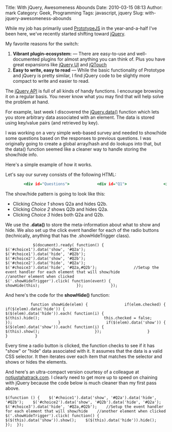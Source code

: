Title: With jQuery, Awesomeness Abounds
Date: 2010-03-15 08:13
Author: mark
Category: Geek, Programming
Tags: javascript, jquery
Slug: with-jquery-awesomeness-abounds

While my job has primarily used [PrototypeJS][] in the year-and-a-half
I've been here, we've recently started shifting toward [jQuery][].

My favorite reasons for the switch:

1.  **Vibrant plugin-ecosystem:** — There are easy-to-use and
    well-documented plugins for almost anything you can think of. Plus
    you have great expansions like [jQuery UI][] and [jQTouch][]
2.  **Easy to write, easy to read** — While the basic functionality of
    Prototype and jQuery is pretty similar, I find jQuery code to be
    slightly more compact to write and easier to read.



The [jQuery API][] is full of all kinds of handy functions. I encourage
browsing it on a regular basis. You never know what you may find that
will help solve the problem at hand.

For example, last week I discovered the [jQuery.data()][] function which
lets you store arbitrary data associated with an element. The data is
stored using key/value pairs (and retrieved by key).

I was working on a very simple web-based survey and needed to show/hide
some questions based on the responses to previous questions. I was
originally going to create a global array/hash and do lookups into that,
but the data() function seemed like a cleaner way to handle storing the
show/hide info.

Here's a simple example of how it works.

Let's say our survey consists of the following HTML:


~~~~ {.html name="code"}
        <div id="Questions">            <div id="Q1">                <input type="radio" name="choice" id="choice1" class="showHideTrigger" value="1">gt; Choice 1<br />                <input type="radio" name="choice" id="choice2" class="showHideTrigger" value="2">gt; Choice 2<br />                <input type="radio" name="choice" id="choice3" class="showHideTrigger" value="3">gt; Choice 3<br />            </div>gt; <!-- /Q1 -->            <div id="Q2a" style="display:none;">                2.  This is Q2a:  <input type="text" name="input_q2a" id="input_q2a" value="" />            </div>gt; <!-- /Q2a -->            <div id="Q2b" style="display:none;">                2.  This is Q2b:  <input type="text" name="input_q2b" id="input_q2b" value="" />            </div>gt; <!-- /Q2a -->        </div>gt; <!-- /Questions -->
~~~~



The show/hide pattern is going to look like this:

-   Clicking *Choice 1* shows Q2a and hides Q2b.
-   Clicking *Choice 2* shows Q2b and hides Q2a.
-   Clicking *Choice 3* hides both Q2a and Q2b.



We use the **.data()** to store the meta-information about what to show
and hide. We also set up the click event handler for each of the radio
buttons (technically, anything that has the .showHideTrigger class).


~~~~ {.javascript name="code"}
            $(document).ready( function() {                $('#choice1').data('show', '#Q2a');                $('#choice1').data('hide', '#Q2b');                $('#choice2').data('show', '#Q2b');                $('#choice2').data('hide', '#Q2a');                $('#choice3').data('hide', '#Q2a,#Q2b');                //Setup the event handler for each element that will show/hide                //another element when clicked                $('.showHideTrigger').click( function(event) {                    showHide(this);                });            });
~~~~



And here's the code for the **showHide()** function:


~~~~ {.javascript name="code"}
           function showHide(elem) {                if(elem.checked) {                    if($(elem).data('hide')) {                        $($(elem).data('hide')).each( function(i) {                            $(this).hide();                            this.checked = false;                        });                    }                    if($(elem).data('show')) {                        $($(elem).data('show')).each( function(i) {                            $(this).show();                        });                    }                }            }
~~~~



Every time a radio button is clicked, the function checks to see if it
has "show" or "hide" data associated with it. It assumes that the data
is a valid CSS selector. It then iterates over each item that matches
the selector and shows or hides the elements.

And here's an ultra-compact version courtesy of a colleague at
[notjustahatrack.com][]. I clearly need to get more up to speed on
chaining with jQuery because the code below is much cleaner than my
first pass above.


~~~~ {.javascript name="code"}
$(function () {    $('#choice1').data('show', '#Q2a').data('hide', '#Q2b');    $('#choice2').data('show', '#Q2b').data('hide', '#Q2a');    $('#choice3').data('hide', '#Q2a,#Q2b');    //Setup the event handler for each element that will show/hide    //another element when clicked    $('.showHideTrigger').click( function() {      $($(this).data('show')).show();    $($(this).data('hide')).hide();  });  });  
~~~~



  [PrototypeJS]: https://www.prototypejs.org/
  [jQuery]: https://jquery.com/
  [jQuery UI]: https://jqueryui.com/demos/
  [jQTouch]: https://www.jqtouch.com/
  [jQuery API]: https://api.jquery.com/
  [jQuery.data()]: https://api.jquery.com/data/
  [notjustahatrack.com]: https://notjustahatrack.com/
